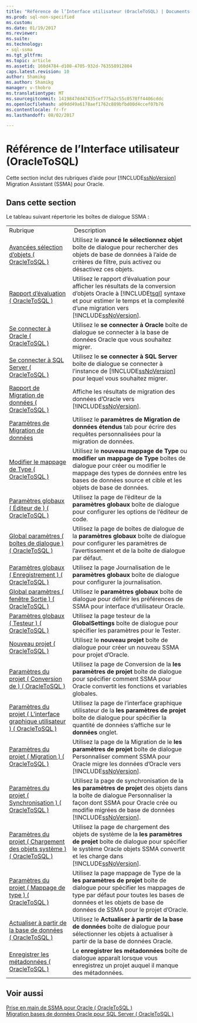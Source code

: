 ```yaml
---
title: "Référence de l’Interface utilisateur (OracleToSQL) | Documents Microsoft"
ms.prod: sql-non-specified
ms.custom: 
ms.date: 01/19/2017
ms.reviewer: 
ms.suite: 
ms.technology:
- sql-ssma
ms.tgt_pltfrm: 
ms.topic: article
ms.assetid: 160d4784-d108-4705-932d-763558912804
caps.latest.revision: 10
author: Shamikg
ms.author: Shamikg
manager: v-thobro
ms.translationtype: MT
ms.sourcegitcommit: 1419847dd47435cef775a2c55c0578ff4406cddc
ms.openlocfilehash: a09dd49a6178aef1762c889bfbd00d4ccef07b76
ms.contentlocale: fr-fr
ms.lasthandoff: 08/02/2017

---
```

# <a name="user-interface-reference-oracletosql"></a>Référence de l’Interface utilisateur (OracleToSQL)
Cette section inclut des rubriques d’aide pour [!INCLUDE[ssNoVersion](../../includes/ssnoversion_md.md)] Migration Assistant (SSMA) pour Oracle.  
  
## <a name="in-this-section"></a>Dans cette section  
Le tableau suivant répertorie les boîtes de dialogue SSMA :  
  
|||  
|-|-|  
|Rubrique| Description|  
|[Avancées sélection d’objets &#40; OracleToSQL &#41;](../../ssma/oracle/advanced-object-selection-oracletosql.md)|Utilisez le **avancé le sélectionnez objet** boîte de dialogue pour rechercher des objets de base de données à l’aide de critères de filtre, puis activez ou désactivez ces objets.|  
|[Rapport d’évaluation &#40; OracleToSQL &#41;](../../ssma/oracle/assessment-report-oracletosql.md)|Utilisez le rapport d’évaluation pour afficher les résultats de la conversion d’objets Oracle à [!INCLUDE[tsql](../../includes/tsql_md.md)] syntaxe et pour estimer le temps et la complexité d’une migration vers [!INCLUDE[ssNoVersion](../../includes/ssnoversion_md.md)].|  
|[Se connecter à Oracle &#40; OracleToSQL &#41;](../../ssma/oracle/connect-to-oracle-oracletosql.md)|Utilisez le **se connecter à Oracle** boîte de dialogue se connecter à la base de données Oracle que vous souhaitez migrer.|  
|[Se connecter à SQL Server &#40; OracleToSQL &#41;](../../ssma/oracle/connect-to-sql-server-oracletosql.md)|Utilisez le **se connecter à SQL Server** boîte de dialogue se connecter à l’instance de [!INCLUDE[ssNoVersion](../../includes/ssnoversion_md.md)] pour lequel vous souhaitez migrer.|  
|[Rapport de Migration de données &#40; OracleToSQL &#41;](../../ssma/oracle/data-migration-report-oracletosql.md)|Affiche les résultats de migration des données d’Oracle vers [!INCLUDE[ssNoVersion](../../includes/ssnoversion_md.md)].|  
|[Paramètres de Migration de données](http://msdn.microsoft.com/en-us/91f7f558-025d-4f4d-ac2c-aa095e7d1ace)|Utilisez le **paramètres de Migration de données étendus** tab pour écrire des requêtes personnalisées pour la migration de données.|  
|[Modifier le mappage de Type &#40; OracleToSQL &#41;](../../ssma/oracle/edit-type-mapping-oracletosql.md)|Utilisez le **nouveau mappage de Type** ou **modifier un mappage de Type** boîtes de dialogue pour créer ou modifier le mappage des types de données entre les bases de données source et cible et les objets de base de données.|  
|[Paramètres globaux &#40; Éditeur de &#41; &#40; OracleToSQL &#41;](../../ssma/oracle/global-settings-editor-oracletosql.md)|Utilisez la page de l’éditeur de la **paramètres globaux** boîte de dialogue pour configurer les options de l’éditeur de code.|  
|[Global paramètres &#40; boîtes de dialogue &#41;  &#40; OracleToSQL &#41;](../../ssma/oracle/global-settings-dialogs-oracletosql.md)|Utilisez la page de boîtes de dialogue de la **paramètres globaux** boîte de dialogue pour configurer les paramètres de l’avertissement et de la boîte de dialogue par défaut.|  
|[Paramètres globaux &#40; Enregistrement &#41; &#40; OracleToSQL &#41;](../../ssma/oracle/global-settings-logging-oracletosql.md)|Utilisez la page Journalisation de le **paramètres globaux** boîte de dialogue pour configurer la journalisation.|  
|[Global paramètres &#40; fenêtre Sortie &#41;  &#40; OracleToSQL &#41;](../../ssma/oracle/global-settings-output-window-oracletosql.md)|Utilisez le **paramètres globaux** boîte de dialogue pour définir les préférences de SSMA pour interface d’utilisateur Oracle.|  
|[Paramètres globaux &#40; Testeur &#41; &#40; OracleToSQL &#41;](../../ssma/oracle/global-settings-tester-oracletosql.md)|Utilisez la page testeur de la **GlobalSettings** boîte de dialogue pour spécifier les paramètres pour le Tester.|  
|[Nouveau projet &#40; OracleToSQL &#41;](../../ssma/oracle/new-project-oracletosql.md)|Utilisez le **nouveau projet** boîte de dialogue pour créer un nouveau SSMA pour projet d’Oracle.|  
|[Paramètres du projet &#40; Conversion de &#41; &#40; OracleToSQL &#41;](../../ssma/oracle/project-settings-conversion-oracletosql.md)|Utilisez la page de Conversion de la **les paramètres de projet** boîte de dialogue pour spécifier comment SSMA pour Oracle convertit les fonctions et variables globales.|  
|[Paramètres du projet &#40; L’interface graphique utilisateur &#41; &#40; OracleToSQL &#41;](../../ssma/oracle/project-settings-gui-oracletosql.md)|Utilisez la page de l’interface graphique utilisateur de la **les paramètres de projet** boîte de dialogue pour spécifier la quantité de données s’affiche sur le **données** onglet.|  
|[Paramètres du projet &#40; Migration &#41; &#40; OracleToSQL &#41;](../../ssma/oracle/project-settings-migration-oracletosql.md)|Utilisez la page de la Migration de le **les paramètres de projet** boîte de dialogue Personnaliser comment SSMA pour Oracle migre les données d’Oracle vers [!INCLUDE[ssNoVersion](../../includes/ssnoversion_md.md)].|  
|[Paramètres du projet &#40; Synchronisation &#41; &#40; OracleToSQL &#41;](../../ssma/oracle/project-settings-synchronization-oracletosql.md)|Utilisez la page de synchronisation de la **les paramètres de projet** des objets dans la boîte de dialogue Personnaliser la façon dont SSMA pour Oracle crée ou modifie migrées de base de données [!INCLUDE[ssNoVersion](../../includes/ssnoversion_md.md)].|  
|[Paramètres du projet &#40; Chargement des objets système &#41; &#40; OracleToSQL &#41;](../../ssma/oracle/project-settings-loading-system-objects-oracletosql.md)|Utilisez la page de chargement des objets de système de la **les paramètres de projet** boîte de dialogue pour spécifier le système Oracle objets SSMA convertit et les charge dans [!INCLUDE[ssNoVersion](../../includes/ssnoversion_md.md)].|  
|[Paramètres du projet &#40; Mappage de type &#41; &#40; OracleToSQL &#41;](../../ssma/oracle/project-settings-type-mapping-oracletosql.md)|Utilisez la page mappage de Type de la **les paramètres de projet** boîte de dialogue pour spécifier les mappages de type par défaut pour toutes les bases de données et les objets de base de données de SSMA pour le projet d’Oracle.|  
|[Actualiser à partir de la base de données &#40; OracleToSQL &#41;](../../ssma/oracle/refresh-from-database-oracletosql.md)|Utilisez le **Actualiser à partir de la base de données** boîte de dialogue pour sélectionner les objets à actualiser à partir de la base de données Oracle.|  
|[Enregistrer les métadonnées &#40; OracleToSQL &#41;](../../ssma/oracle/save-metadata-oracletosql.md)|Le **enregistrer les métadonnées** boîte de dialogue apparaît lorsque vous enregistrez un projet auquel il manque des métadonnées.|  
  
## <a name="see-also"></a>Voir aussi  
[Prise en main de SSMA pour Oracle &#40; OracleToSQL &#41;](../../ssma/oracle/getting-started-with-ssma-for-oracle-oracletosql.md)  
[Migration bases de données Oracle pour SQL Server &#40; OracleToSQL &#41;](../../ssma/oracle/migrating-oracle-databases-to-sql-server-oracletosql.md)  
  

